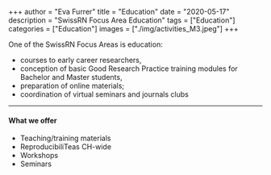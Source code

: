 +++
author = "Eva Furrer"
title = "Education"
date = "2020-05-17"
description = "SwissRN Focus Area Education"
tags = ["Education"]
categories = ["Education"]
images  = ["./img/activities_M3.jpeg"]
+++

One of the SwissRN Focus Areas is education:

* courses to early career researchers,
* conception of basic Good Research Practice training modules for Bachelor and Master students,
* preparation of online materials;
* coordination of virtual seminars and journals clubs
---

#### What we offer

* Teaching/training materials
* ReproducibiliTeas CH-wide
* Workshops
* Seminars
